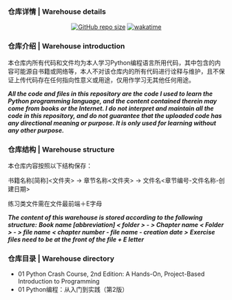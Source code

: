 ### 仓库详情 | Warehouse details
<!-- 徽章图标 -->
<p align="center">
<a href="https://github.com/xJasonShane"><img alt="GitHub repo size" src="https://img.shields.io/github/repo-size/xJasonShane/Python-Learn"></a>
<a href="https://wakatime.com/badge/user/4d9e14a8-51d0-45c5-85c9-cf71d46d777b/project/a9f56308-1d7b-4829-92e5-0a68ff8ab5e8"><img src="https://wakatime.com/badge/user/4d9e14a8-51d0-45c5-85c9-cf71d46d777b/project/a9f56308-1d7b-4829-92e5-0a68ff8ab5e8.svg" alt="wakatime"></a>
</p>

### 仓库介绍 | Warehouse introduction

本仓库内所有代码和文件均为本人学习Python编程语言所用代码，其中包含的内容可能源自书籍或网络等，本人不对该仓库内的所有代码进行诠释与维护，且不保证上传代码存在任何指向性意义或用途，仅用作学习无其他任何用途。

***All the code and files in this repository are the code I used to learn the Python programming language, and the content contained therein may come from books or the Internet. I do not interpret and maintain all the code in this repository, and do not guarantee that the uploaded code has any directional meaning or purpose. It is only used for learning without any other purpose.***

### 仓库结构 | Warehouse structure

本仓库内容按照以下结构保存：

书籍名称[简称]<文件夹> -> 章节名称<文件夹> -> 文件名<章节编号-文件名称-创建日期>

练习类文件需在文件最前端＋E字母

***The content of this warehouse is stored according to the following structure:***
***Book name [abbreviation] < folder > - > Chapter name < Folder > - > file name < chapter number - file name - creation date >***
***Exercise files need to be at the front of the file + E letter***

### 仓库目录 | Warehouse directory

- 01 Python Crash Course, 2nd Edition: A Hands-On, Project-Based Introduction to Programming
- 01 Python编程：从入门到实践（第2版）
